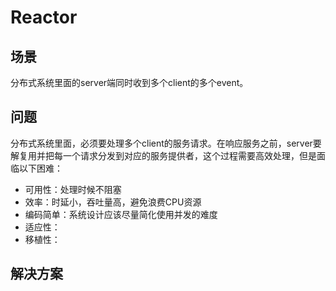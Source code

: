 # Reactor
## 场景
分布式系统里面的server端同时收到多个client的多个event。
## 问题
分布式系统里面，必须要处理多个client的服务请求。在响应服务之前，server要解复用并把每一个请求分发到对应的服务提供者，这个过程需要高效处理，但是面临以下困难：   
* 可用性：处理时候不阻塞   
* 效率：时延小，吞吐量高，避免浪费CPU资源
* 编码简单：系统设计应该尽量简化使用并发的难度
* 适应性：
* 移植性：

## 解决方案


